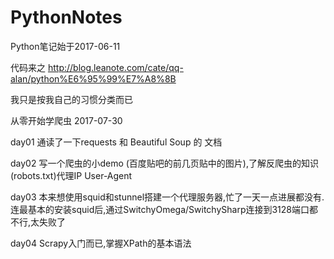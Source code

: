 # PythonNotes
Python笔记始于2017-06-11

代码来之 http://blog.leanote.com/cate/qq-alan/python%E6%95%99%E7%A8%8B

我只是按我自己的习惯分类而已

从零开始学爬虫 2017-07-30

day01 通读了一下requests 和 Beautiful Soup 的 文档 

day02 写一个爬虫的小demo (百度贴吧的前几页贴中的图片),了解反爬虫的知识(robots.txt)代理IP User-Agent

day03 本来想使用squid和stunnel搭建一个代理服务器,忙了一天一点进展都没有.连最基本的安装squid后,通过SwitchyOmega/SwitchySharp连接到3128端口都不行,太失败了

day04 Scrapy入门而已,掌握XPath的基本语法








